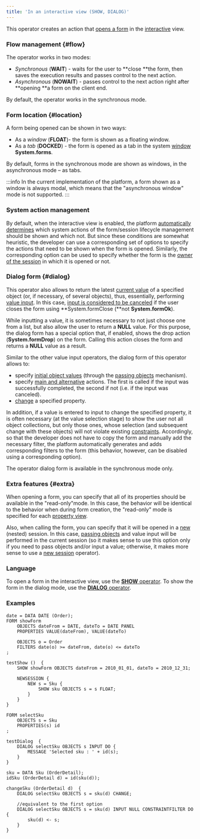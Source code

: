 ```yaml
---
title: 'In an interactive view (SHOW, DIALOG)'
---
```


This operator creates an action that [opens a form](Open_form.md) in the [interactive](Interactive_view.md) view.

### Flow management {#flow}

The operator works in two modes:

-   *Synchronous* (**WAIT**) - waits for the user to **close **the form, then saves the execution results and passes control to the next action.
-   *Asynchronous* (**NOWAIT**) - passes control to the next action right after **opening **a form on the client end.

By default, the operator works in the synchronous mode.

### Form location {#location}

A form being opened can be shown in two ways:

-   As a *window* (**FLOAT**)- the form is shown as a floating window.
-   As a *tab* (**DOCKED**) - the form is opened as a tab in the system [window](Navigator_design.md) **System.forms**.

By default, forms in the synchronous mode are shown as windows, in the asynchronous mode – as tabs.


:::info
In the current implementation of the platform, a form shown as a window is always modal, which means that the "asynchronous window" mode is not supported.
:::

### System action management

By default, when the interactive view is enabled, the platform [automatically determines](Interactive_view.md#sysactions) which system actions of the form/session lifecycle management should be shown and which not. But since these conditions are somewhat heuristic, the developer can use a corresponding set of options to specify the actions that need to be shown when the form is opened. Similarly, the corresponding option can be used to specify whether the form is the [owner of the session](Interactive_view.md#anchor-broken) in which it is opened or not.

### Dialog form {#dialog}

This operator also allows to return the latest [current value](Form_structure.md#currentObject-broken) of a specified object (or, if necessary, of several objects), thus, essentially, performing [value input](Value_input.md). In this case, [input is considered to be canceled](Value_input.md#result) if the user closes the form using **System.formClose (**not **System.formOk**).

While inputting a value, it is sometimes necessary to not just choose one from a list, but also allow the user to return a **NULL** value. For this purpose, the dialog form has a special option that, if enabled, shows the drop action (**System.formDrop**) on the form. Calling this action closes the form and returns a **NULL** value as a result.

Similar to the other value input operators, the dialog form of this operator allows to:

-   specify [initial object values](Value_input.md#initial) (through the [passing objects](Open_form.md) mechanism).
-   specify [main and alternative](Value_input.md#result) actions. The first is called if the input was successfully completed, the second if not (i.e. if the input was canceled).
-   [change](Value_input.md#initial) a specified property.

In addition, if a value is entered to input to change the specified property, it is often necessary (at the value selection stage) to show the user not all object collections, but only those ones, whose selection (and subsequent change with these objects) will not violate existing [constraints](Constraints.md). Accordingly, so that the developer does not have to copy the form and manually add the necessary filter, the platform automatically generates and adds corresponding filters to the form (this behavior, however, can be disabled using a corresponding option).

The operator dialog form is available in the synchronous mode only.

### Extra features {#extra}

When opening a form, you can specify that all of its properties should be available in the "read-only"mode. In this case, the behavior will be identical to the behavior when during form creation, the "read-only" mode is specified for each [property view](Interactive_view.md#property).

Also, when calling the form, you can specify that it will be opened in a [new](New_session_NEWSESSION_NESTEDSESSION_.md) (nested) session. In this case, [passing objects](Open_form.md#params) and value input will be performed in the current session (so it makes sense to use this option only if you need to pass objects and/or input a value; otherwise, it makes more sense to use a [new session](New_session_NEWSESSION_NESTEDSESSION_.md) operator).

### Language

To open a form in the interactive view, use the [**SHOW** operator](SHOW_operator.md). To show the form in the dialog mode, use the [**DIALOG** operator](DIALOG_operator.md).

### Examples

```lsf
date = DATA DATE (Order);
FORM showForm
    OBJECTS dateFrom = DATE, dateTo = DATE PANEL
    PROPERTIES VALUE(dateFrom), VALUE(dateTo)

    OBJECTS o = Order
    FILTERS date(o) >= dateFrom, date(o) <= dateTo
;

testShow ()  {
    SHOW showForm OBJECTS dateFrom = 2010_01_01, dateTo = 2010_12_31;

    NEWSESSION {
        NEW s = Sku {
            SHOW sku OBJECTS s = s FLOAT;
        }
    }
}
```


```lsf
FORM selectSku
    OBJECTS s = Sku
    PROPERTIES(s) id
;

testDialog  {
    DIALOG selectSku OBJECTS s INPUT DO {
        MESSAGE 'Selected sku : ' + id(s);
    }
}

sku = DATA Sku (OrderDetail);
idSku (OrderDetail d) = id(sku(d));

changeSku (OrderDetail d)  {
    DIALOG selectSku OBJECTS s = sku(d) CHANGE;

    //equivalent to the first option
    DIALOG selectSku OBJECTS s = sku(d) INPUT NULL CONSTRAINTFILTER DO {
        sku(d) <- s;
    }
}
```

  
